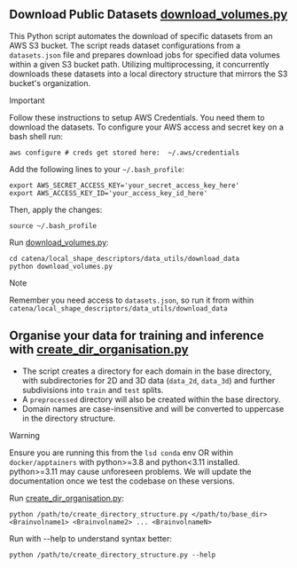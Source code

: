 ## Download Public Datasets [download_volumes.py](download_volumes.py)

This Python script automates the download of specific datasets from an AWS S3 bucket. The script reads dataset configurations from a `datasets.json` file and prepares download jobs for specified data volumes within a given S3 bucket path. Utilizing multiprocessing, it concurrently downloads these datasets into a local directory structure that mirrors the S3 bucket's organization.

>[!IMPORTANT]
>Follow these instructions to setup AWS Credentials. You need them to download the datasets.
>To configure your AWS access and secret key on a bash shell run:
>```
>aws configure # creds get stored here:  ~/.aws/credentials
>```
>Add the following lines to your `~/.bash_profile`:
>```
>export AWS_SECRET_ACCESS_KEY='your_secret_access_key_here'
>export AWS_ACCESS_KEY_ID='your_access_key_id_here'
>```
>Then, apply the changes:
>```
>source ~/.bash_profile
>```

Run [download_volumes.py](download_volumes.py):
```
cd catena/local_shape_descriptors/data_utils/download_data
python download_volumes.py
```
>[!Note]
> Remember you need access to `datasets.json`, so run it from within `catena/local_shape_descriptors/data_utils/download_data`

## Organise your data for training and inference with [create_dir_organisation.py](create_dir_organisation.py)

- The script creates a directory for each domain in the base directory, with subdirectories for 2D and 3D data (`data_2d`, `data_3d`) and further subdivisions into `train` and `test` splits.
- A `preprocessed` directory will also be created within the base directory.
- Domain names are case-insensitive and will be converted to uppercase in the directory structure.

>[!WARNING]
> Ensure you are running this from the `lsd conda` env OR within `docker/apptainers` with python>=3.8 and python<3.11 installed.
> python>=3.11 may cause unforeseen problems. We will update the documentation once we test the codebase on these versions.

Run [create_dir_organisation.py](create_dir_organisation.py):
```
python /path/to/create_directory_structure.py </path/to/base_dir> <Brainvolname1> <Brainvolname2> ... <BrainvolnameN>

```
Run with --help to understand syntax better:
```
python /path/to/create_directory_structure.py --help
```
